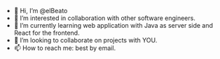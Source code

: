 - 👋 Hi, I’m @elBeato
- 👀 I’m interested in collaboration with other software engineers. 
- 🌱 I’m currently learning web application with Java as server side and React for the frontend.
- 💞️ I’m looking to collaborate on projects with YOU. 
- 📫 How to reach me: best by email. 

<!---
elBeato/elBeato is a ✨ special ✨ repository because its `README.md` (this file) appears on your GitHub profile.
You can click the Preview link to take a look at your changes.
--->
